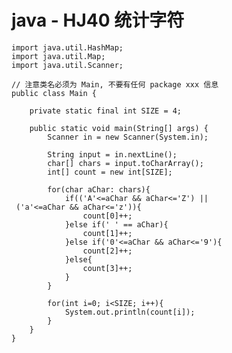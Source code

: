 # java - HJ40 统计字符


    import java.util.HashMap;
    import java.util.Map;
    import java.util.Scanner;
    
    // 注意类名必须为 Main, 不要有任何 package xxx 信息
    public class Main {
    
        private static final int SIZE = 4;
    
        public static void main(String[] args) {
            Scanner in = new Scanner(System.in);
    
            String input = in.nextLine();
            char[] chars = input.toCharArray();
            int[] count = new int[SIZE];
    
            for(char aChar: chars){
                if(('A'<=aChar && aChar<='Z') || ('a'<=aChar && aChar<='z')){
                    count[0]++;
                }else if(' ' == aChar){
                    count[1]++;
                }else if('0'<=aChar && aChar<='9'){
                    count[2]++;
                }else{
                    count[3]++;
                }
            }
    
            for(int i=0; i<SIZE; i++){
                System.out.println(count[i]);
            }
        }
    }

  

